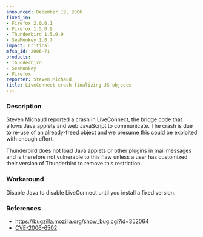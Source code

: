 ```yaml
---
announced: December 19, 2006
fixed_in:
- Firefox 2.0.0.1
- Firefox 1.5.0.9
- Thunderbird 1.5.0.9
- SeaMonkey 1.0.7
impact: Critical
mfsa_id: 2006-71
products:
- Thunderbird
- SeaMonkey
- Firefox
reporter: Steven Michaud
title: LiveConnect crash finalizing JS objects
---
```


<h3>Description</h3>

<p>Steven Michaud reported a crash in LiveConnect, the bridge code that allows
Java applets and web JavaScript to communicate. The crash is due to re-use
of an already-freed object and we presume this could be exploited with
enough effort.</p>

<p class="note">Thunderbird does not load Java applets or other plugins in
mail messages and is therefore not vulnerable to this flaw unless a user
has customized their version of Thunderbird to remove this restriction.</p>

<h3>Workaround</h3>

<p>Disable Java to disable LiveConnect until you install
a fixed version.</p>

<h3>References</h3>

<ul>
<li><a href="https://bugzilla.mozilla.org/show_bug.cgi?id=352064">
https://bugzilla.mozilla.org/show_bug.cgi?id=352064</a></li>
<li><a class="ex-ref" href="http://nvd.nist.gov/nvd.cfm?cvename=CVE-2006-6502">CVE-2006-6502</a></li>
</ul>



